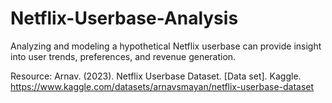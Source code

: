 # Netflix-Userbase-Analysis
Analyzing and modeling a hypothetical Netflix userbase can provide insight into user trends, preferences, and revenue generation.

Resource: Arnav. (2023). Netflix Userbase Dataset. [Data set]. Kaggle. 
https://www.kaggle.com/datasets/arnavsmayan/netflix-userbase-dataset
